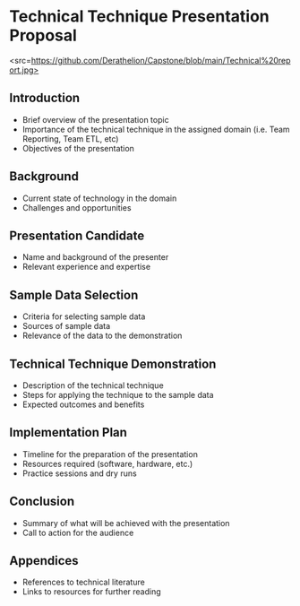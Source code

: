 # Technical Technique Presentation Proposal
<src=https://github.com/Derathelion/Capstone/blob/main/Technical%20report.jpg>
## Introduction
- Brief overview of the presentation topic
- Importance of the technical technique in the assigned domain (i.e. Team Reporting, Team ETL, etc)
- Objectives of the presentation

## Background
- Current state of technology in the domain
- Challenges and opportunities

## Presentation Candidate
- Name and background of the presenter
- Relevant experience and expertise

## Sample Data Selection
- Criteria for selecting sample data
- Sources of sample data
- Relevance of the data to the demonstration

## Technical Technique Demonstration
- Description of the technical technique
- Steps for applying the technique to the sample data
- Expected outcomes and benefits

## Implementation Plan
- Timeline for the preparation of the presentation
- Resources required (software, hardware, etc.)
- Practice sessions and dry runs

## Conclusion
- Summary of what will be achieved with the presentation
- Call to action for the audience

## Appendices
- References to technical literature
- Links to resources for further reading
